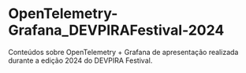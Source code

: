 # OpenTelemetry-Grafana_DEVPIRAFestival-2024
Conteúdos sobre OpenTelemetry + Grafana de apresentação realizada durante a edição 2024 do DEVPIRA Festival.
